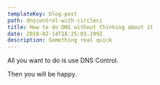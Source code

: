```yaml
---
templateKey: blog-post
path: dnscontrol-with-circleci
title: How to do DNS without thinking about it
date: 2018-02-14T16:25:03.199Z
description: Something real quick
---
```

All you want to do is use DNS Control.

Then you will be happy.
